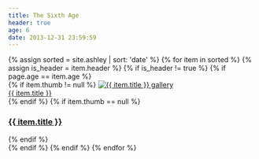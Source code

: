 ```yaml
---
title: The Sixth Age
header: true
age: 6
date: 2013-12-31 23:59:59
---
```

<div class="row">
  {% assign sorted = site.ashley | sort: 'date' %}
  {% for item in sorted %}
    {% assign is_header = item.header %}
    {% if is_header != true %}
        {% if page.age == item.age %}
        <div class="col-md-3 text-center">
            {% if item.thumb != null %}
              <a href="{{ item.url }}"><img src="{{ item.thumb }}" alt="{{ item.title }} gallery" class="rounded-circle"/></a>
              <a href="{{ item.url }}"><div><span class="badge badge-default text-wrap">{{ item.title }}</span></div></a>
            {% endif %}
            {% if item.thumb == null %}
              <a href="{{ item.url }}"><h3><span class="badge badge-default text-wrap">{{ item.title }}</span></h3></a>
            {% endif %}
        </div>
        {% endif %}
    {% endif %}
  {% endfor %}
</div>